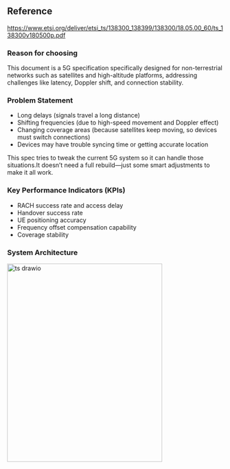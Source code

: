 ## Reference
https://www.etsi.org/deliver/etsi_ts/138300_138399/138300/18.05.00_60/ts_138300v180500p.pdf
### Reason for choosing
This document is a 5G specification specifically designed for non-terrestrial networks such as satellites and high-altitude platforms, addressing challenges like latency, Doppler shift, and connection stability.

### Problem Statement
- Long delays (signals travel a long distance)
- Shifting frequencies (due to high-speed movement and Doppler effect)
- Changing coverage areas (because satellites keep moving, so devices must switch connections)
- Devices may have trouble syncing time or getting accurate location

This spec tries to tweak the current 5G system so it can handle those situations.It doesn’t need a full rebuild—just some smart adjustments to make it all work.

### Key Performance Indicators (KPIs)
- RACH success rate and access delay
- Handover success rate
- UE positioning accuracy
- Frequency offset compensation capability
- Coverage stability

### System Architecture
<img width="361" height="461" alt="ts drawio" src="https://github.com/user-attachments/assets/a54d4017-af6b-4a22-afe1-f8deec2cef0e" />
